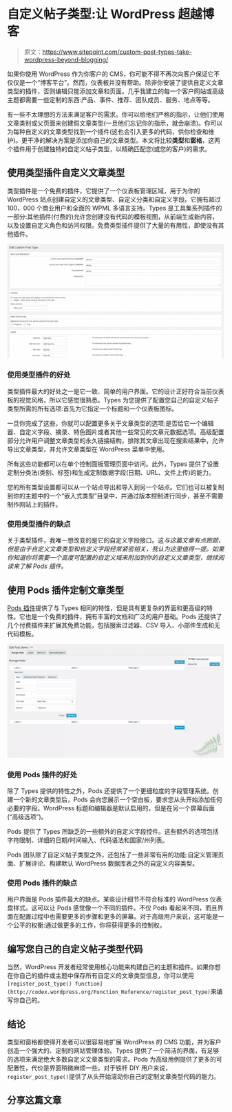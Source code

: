 # 自定义帖子类型:让 WordPress 超越博客

> 原文：<https://www.sitepoint.com/custom-post-types-take-wordpress-beyond-blogging/>

如果你使用 WordPress 作为你客户的 CMS，你可能不得不再次向客户保证它不仅仅是一个“博客平台”。然而，仪表板并没有帮助。除非你安装了提供自定义文章类型的插件，否则编辑只能添加文章和页面。几乎我建立的每一个客户网站或高级主题都需要一些定制的东西:产品、事件、推荐、团队成员、服务、地点等等。

有一些不太理想的方法来满足客户的需求。你可以给他们严格的指示，让他们使用文章类别或父页面来创建假文章类型(一旦他们忘记你的指示，就会崩溃)。你可以为每种自定义的文章类型找到一个插件(这也会引入更多的代码，供你检查和维护)。更干净的解决方案是添加你自己的文章类型。本文将比较**类型**和**窗格**，这两个插件用于创建独特的自定义帖子类型，以精确匹配您(或您的客户)的需求。

## 使用类型插件自定义文章类型

类型插件是一个免费的插件，它提供了一个仪表板管理区域，用于为你的 WordPress 站点创建自定义的文章类型、自定义分类和自定义字段。它拥有超过 100，000 个商业用户和全面的 WPML 多语言支持。Types 是工具集系列插件的一部分:其他插件(付费的)允许您创建没有代码的模板视图，从前端生成新内容，以及设置自定义角色和访问权限。免费类型插件提供了大量的有用性，即使没有其他插件。

![The Types WordPress Plugin](img/7fae93d9d57f77c58aa4c337f5acd23a.png)

### 使用类型插件的好处

类型插件最大的好处之一是它一致、简单的用户界面。它的设计正好符合当前仪表板的视觉风格，所以它感觉很熟悉。Types 为您提供了配置您自己的自定义帖子类型所需的所有选项:首先为它指定一个标题和一个仪表板图标。

一旦你完成了这些，你就可以配置更多关于文章类型的选项:是否给它一个编辑器、自定义字段、摘录、特色图片或者其他一些常见的文章元数据选项。高级配置部分允许用户调整文章类型的永久链接结构，排除其文章出现在搜索结果中，允许导出文章类型，并允许文章类型在 WordPress 菜单中使用。

所有这些功能都可以在单个控制面板管理页面中访问。此外，Types 提供了设置定制分类法(类别、标签)和生成定制数据字段(日期、URL、文件上传)的能力。

您的所有类型设置都可以从一个站点导出和导入到另一个站点。它们也可以被复制到你的主题中的一个“嵌入式类型”目录中，并通过版本控制进行同步，甚至不需要制作网站上的插件。

### 使用类型插件的缺点

关于类型插件，我唯一想改变的是它的自定义字段接口。这*与这篇文章有点跑题，但是由于自定义文章类型和自定义字段经常紧密相关，我认为这里值得一提。如果你知道你将需要一个高度可配置的自定义域来附加到你的自定义文章类型，继续阅读来了解 Pods 插件。*

## 使用 Pods 插件定制文章类型

[Pods 插件](http://pods.io/)提供了与 Types 相同的特性，但是具有更复杂的界面和更高级的特性。它也是一个免费的插件，拥有丰富的文档和广泛的用户基础。Pods 还提供了几个付费插件来扩展其免费功能，包括搜索过滤器、CSV 导入、小部件生成和无代码模板。

![The Pods WordPress Plugin](img/b6e36df44f368b92a3b6aba85785bfb8.png)

### 使用 Pods 插件的好处

除了 Types 提供的特性之外，Pods 还提供了一个更细粒度的字段管理系统。创建一个新的文章类型后，Pods 会向您展示一个空白板，要求您从头开始添加任何必要的字段。WordPress 标题和编辑器是默认启用的，但是在另一个屏幕后面(“高级选项”)。

Pods 提供了 Types 所缺乏的一些额外的自定义字段控件。这些额外的选项包括字符限制、详细的日期/时间输入、代码语法和国家/州列表。

Pods 团队除了自定义帖子类型之外，还包括了一些非常有用的功能:自定义管理页面、扩展评论、构建默认 WordPress 数据库表之外的自定义内容类型。

### 使用 Pods 插件的缺点

用户界面是 Pods 插件最大的缺点。某些设计细节不符合标准的 WordPress 仪表盘样式。这可以让 Pods 感觉像一个不同的插件。不仅 Pods 看起来不同，而且界面在配置过程中也需要更多的步骤和更多的屏幕。对于高级用户来说，这可能是一个公平的权衡:通过做更多的工作，你将获得更多的控制权。

## 编写您自己的自定义帖子类型代码

当然，WordPress 开发者经常使用核心功能来构建自己的主题和插件。如果你想在你自己的插件或主题中保存所有自定义的文章类型信息，你可以使用`[register_post_type() function](http://codex.wordpress.org/Function_Reference/register_post_type)`来编写你自己的。

## 结论

类型和窗格都使得开发者可以很容易地扩展 WordPress 的 CMS 功能，并为客户创造一个强大的、定制的网站管理体验。Types 提供了一个简洁的界面，有足够的选项来满足绝大多数自定义文章类型的需求。Pods 为高级用例提供了更多的可配置性，代价是界面稍微麻烦一些。对于铁杆 DIY 用户来说，`register_post_type()`提供了从头开始滚动你自己的定制文章类型代码的能力。

## 分享这篇文章